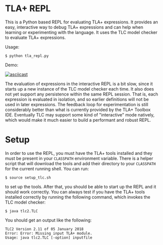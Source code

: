 # TLA+ REPL

This is a Python based REPL for evaluating TLA+ expressions. It provides an easy, interactive way to debug TLA+ expressions and can help when learning or experimenting with the language. It uses the TLC model checker to evaluate TLA+ expressions.

Usage:

```
$ python tla_repl.py
```

Demo:

[![asciicast](https://asciinema.org/a/1LgatXgCScOo6qk9kgyteg8kU.svg)](https://asciinema.org/a/1LgatXgCScOo6qk9kgyteg8kU)

The evaluation of expressions in the interactive REPL is a bit slow, since it starts up a new instance of the TLC model checker each time. It also does not yet support any persistence within the same REPL session. That is, each expression is evaluated in isolation, and so earlier definitions will not be used in later expressions. The feedback loop for experimentation is still considerably better than what is currently provided by the TLA+ Toolbox IDE. Eventually TLC may support some kind of "interactive" mode natively, which would make it much easier to build a performant and robust REPL.

# Setup

In order to use the REPL, you must have the TLA+ tools installed and they must be present in your `CLASSPATH` environment variable. There is a helper script that will download the tools and add their directory to your `CLASSPATH` for the current running shell. You can run:

```
$ source setup_tlc.sh
```

to set up the tools. After that, you should be able to start up the REPL and it should work correctly. You can always test if you have the TLA+ tools installed correctly by running the following command, which invokes the TLC model checker: 

```
$ java tlc2.TLC
```

You should get an output like the following:

```
TLC2 Version 2.11 of 05 January 2018
Error: Error: Missing input TLA+ module.
Usage: java tlc2.TLC [-option] inputfile
```

